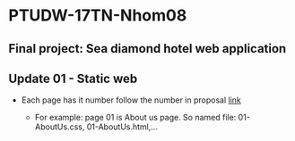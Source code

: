# PTUDW-17TN-Nhom08

## Final project: Sea diamond hotel web application
 
## Update 01 - Static web

* Each page has it number follow the number in proposal [link](https://xd.adobe.com/view/baa2aba8-5304-4945-40c2-a8cd64161f5b-cc93)

	* For example: page 01 is About us page. So named file: 01-AboutUs.css, 01-AboutUs.html,... 